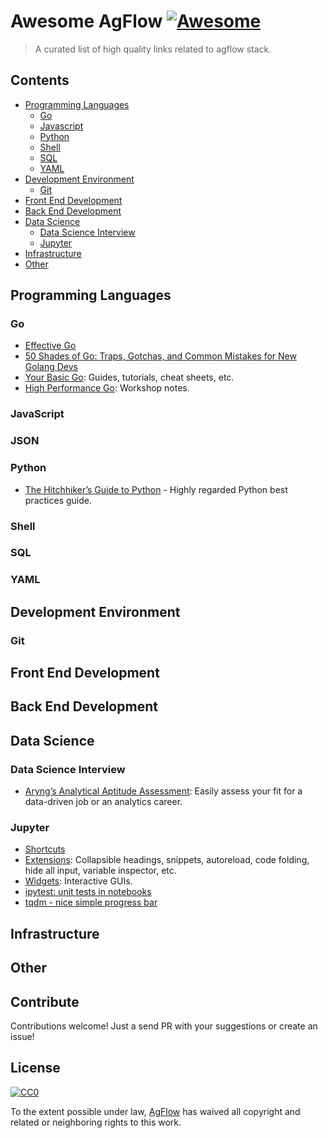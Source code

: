 # Awesome AgFlow [![Awesome](https://awesome.re/badge.svg)](https://awesome.re)

> A curated list of high quality links related to agflow stack.

## Contents
- [Programming Languages](#programming-languages)
  - [Go](#go)
  - [Javascript](#javascript)
  - [Python](#python)
  - [Shell](#python)
  - [SQL](#sql)
  - [YAML](#yaml)
- [Development Environment](#development-environment)
  - [Git](#git)
- [Front End Development](#front-end-development)
- [Back End Development](#back-end-development)
- [Data Science](#data-science)
  - [Data Science Interview](#data-science-interview)
  - [Jupyter](#jupyter)
- [Infrastructure](#infrastructure)
- [Other](#other)


## Programming Languages

### Go
- [Effective Go](https://golang.org/doc/effective_go.html)
- [50 Shades of Go: Traps, Gotchas, and Common Mistakes for New Golang Devs](http://devs.cloudimmunity.com/gotchas-and-common-mistakes-in-go-golang/)
- [Your Basic Go](https://yourbasic.org/golang/): Guides, tutorials, cheat sheets, etc.
- [High Performance Go](https://dave.cheney.net/high-performance-go-workshop/dotgo-paris.html): Workshop notes.

### JavaScript
### JSON

### Python
- [The Hitchhiker’s Guide to Python](https://docs.python-guide.org/) - Highly regarded Python best practices guide.

### Shell
### SQL
### YAML


## Development Environment

### Git
## Front End Development
## Back End Development
## Data Science

### Data Science Interview
- [Aryng’s Analytical Aptitude Assessment](https://aryng.com/aryngs-analytical-aptitude-assessment/): Easily assess your fit for a data-driven job or an analytics career.

### Jupyter
- [Shortcuts](https://www.cheatography.com/weidadeyue/cheat-sheets/jupyter-notebook/)
- [Extensions](https://jupyter-contrib-nbextensions.readthedocs.io/en/latest/nbextensions.html): Collapsible headings, snippets, autoreload, code folding, hide all input, variable inspector, etc.
- [Widgets](https://ipywidgets.readthedocs.io/en/stable/examples/Widget%20Basics.html):  Interactive GUIs.
- [ipytest: unit tests in notebooks](https://pypi.org/project/ipytest/)
- [tqdm - nice simple progress bar](https://github.com/tqdm/tqdm#ipython-jupyter-integration)

## Infrastructure
## Other

## Contribute

Contributions welcome! Just a send PR with your suggestions or create an issue!


## License

[![CC0](http://mirrors.creativecommons.org/presskit/buttons/88x31/svg/cc-zero.svg)](https://creativecommons.org/publicdomain/zero/1.0)

To the extent possible under law, [AgFlow](https://github.com/agflow) has waived all copyright and
related or neighboring rights to this work.
